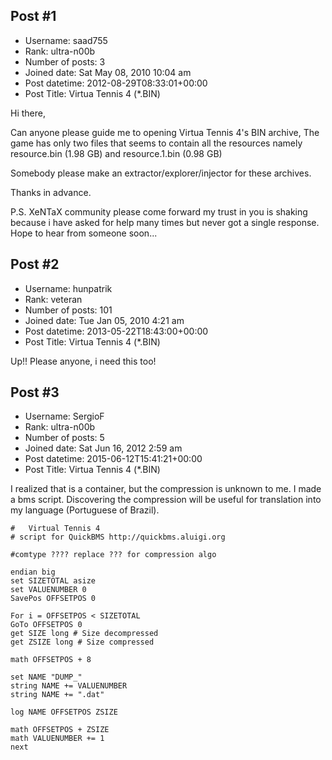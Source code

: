 ## Post #1
- Username: saad755
- Rank: ultra-n00b
- Number of posts: 3
- Joined date: Sat May 08, 2010 10:04 am
- Post datetime: 2012-08-29T08:33:01+00:00
- Post Title: Virtua Tennis 4 (*.BIN)

Hi there,

Can anyone please guide me to opening Virtua Tennis 4's BIN archive,
The game has only two files that seems to contain all the resources  namely resource.bin (1.98 GB) and resource.1.bin (0.98 GB)

Somebody please make an extractor/explorer/injector for these archives.

Thanks in advance.

P.S. XeNTaX community please come forward my trust in you is shaking because i have asked for help many times but never got a single response. Hope to hear from someone soon...
## Post #2
- Username: hunpatrik
- Rank: veteran
- Number of posts: 101
- Joined date: Tue Jan 05, 2010 4:21 am
- Post datetime: 2013-05-22T18:43:00+00:00
- Post Title: Virtua Tennis 4 (*.BIN)

Up!!
Please anyone, i need this too!
## Post #3
- Username: SergioF
- Rank: ultra-n00b
- Number of posts: 5
- Joined date: Sat Jun 16, 2012 2:59 am
- Post datetime: 2015-06-12T15:41:21+00:00
- Post Title: Virtua Tennis 4 (*.BIN)

I realized that is a container, but the compression is unknown to me.
I made a bms script.
Discovering the compression will be useful for translation into my language (Portuguese of Brazil).

```
#   Virtual Tennis 4
# script for QuickBMS http://quickbms.aluigi.org

#comtype ???? replace ??? for compression algo

endian big
set SIZETOTAL asize
set VALUENUMBER 0
SavePos OFFSETPOS 0

For i = OFFSETPOS < SIZETOTAL
GoTo OFFSETPOS 0
get SIZE long # Size decompressed
get ZSIZE long # Size compressed

math OFFSETPOS + 8

set NAME "DUMP_"
string NAME += VALUENUMBER
string NAME += ".dat"

log NAME OFFSETPOS ZSIZE

math OFFSETPOS + ZSIZE
math VALUENUMBER += 1
next
```
